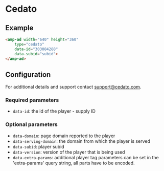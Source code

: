<!---
Copyright 2018 The AMP HTML Authors. All Rights Reserved.

Licensed under the Apache License, Version 2.0 (the "License");
you may not use this file except in compliance with the License.
You may obtain a copy of the License at

      http://www.apache.org/licenses/LICENSE-2.0

Unless required by applicable law or agreed to in writing, software
distributed under the License is distributed on an "AS-IS" BASIS,
WITHOUT WARRANTIES OR CONDITIONS OF ANY KIND, either express or implied.
See the License for the specific language governing permissions and
limitations under the License.
-->

# Cedato

## Example

```html
<amp-ad width="640" height="360"
    type="cedato"
    data-id="303084288"
    data-subid="subid">
</amp-ad>
```

## Configuration

For additional details and support contact support@cedato.com.

### Required parameters

-  `data-id`: the id of the player - supply ID

### Optional parameters

-  `data-domain`: page domain reported to the player
-  `data-serving-domain`: the domain from which the player is served
-  `data-subid`: player subid
-  `data-version`: version of the player that is being used
-  `data-extra-params`: additional player tag parameters can be set in the 'extra-params' query string, all parts have to be encoded.
